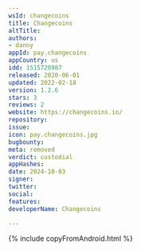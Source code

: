 ```yaml
---
wsId: changecoins
title: Changecoins
altTitle: 
authors:
- danny
appId: pay.changecoins
appCountry: us
idd: 1515720987
released: 2020-06-01
updated: 2022-02-18
version: 1.2.6
stars: 3
reviews: 2
website: https://changecoins.io/
repository: 
issue: 
icon: pay.changecoins.jpg
bugbounty: 
meta: removed
verdict: custodial
appHashes: 
date: 2024-10-03
signer: 
twitter: 
social: 
features: 
developerName: Changecoins

---
```


{% include copyFromAndroid.html %}
